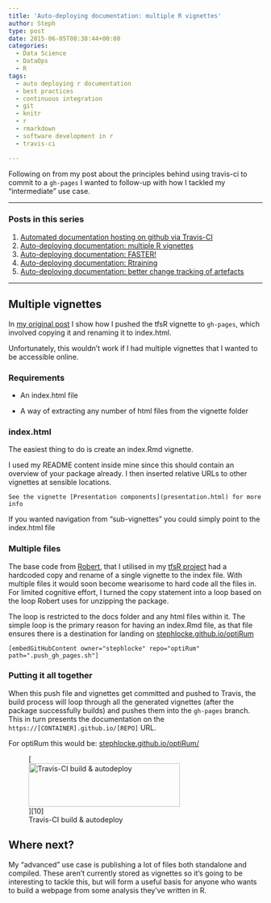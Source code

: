 ```yaml
---
title: 'Auto-deploying documentation: multiple R vignettes'
author: Steph
type: post
date: 2015-06-05T08:38:44+00:00
categories:
  - Data Science
  - DataOps
  - R
tags:
  - auto deploying r documentation
  - best practices
  - continuous integration
  - git
  - knitr
  - r
  - rmarkdown
  - software development in r
  - travis-ci

---
```

Following on from my post about the principles behind using travis-ci to commit to a `gh-pages` I wanted to follow-up with how I tackled my &#8220;intermediate&#8221; use case.

* * *

### Posts in this series

  1. [Automated documentation hosting on github via Travis-CI][1]
  2. [Auto-deploying documentation: multiple R vignettes][2]
  3. [Auto-deploying documentation: FASTER!][3]
  4. [Auto-deploying documentation: Rtraining][4]
  5. [Auto-deploying documentation: better change tracking of artefacts][5]

* * *

## Multiple vignettes

In [my original post][1] I show how I pushed the tfsR vignette to `gh-pages`, which involved copying it and renaming it to index.html.

Unfortunately, this wouldn&#8217;t work if I had multiple vignettes that I wanted to be accessible online.

### Requirements

  * An index.html file
  * A way of extracting any number of html files from the vignette folder
  
    <!--more-->

### index.html

The easiest thing to do is create an index.Rmd vignette.

I used my README content inside mine since this should contain an overview of your package already. I then inserted relative URLs to other vignettes at sensible locations.

    See the vignette [Presentation components](presentation.html) for more info
    

If you wanted navigation from &#8220;sub-vignettes&#8221; you could simply point to the index.html file

### Multiple files

The base code from [Robert][6], that I utilised in my [tfsR project][7] had a hardcoded copy and rename of a single vignette to the index file. With multiple files it would soon become wearisome to hard code all the files in. For limited cognitive effort, I turned the copy statement into a loop based on the loop Robert uses for unzipping the package.

The loop is restricted to the docs folder and any html files within it. The simple loop is the primary reason for having an index.Rmd file, as that file ensures there is a destination for landing on [stephlocke.github.io/optiRum][8]

    [embedGitHubContent owner="stephlocke" repo="optiRum" path=".push_gh_pages.sh"]
    

### Putting it all together

When this push file and vignettes get committed and pushed to Travis, the build process will loop through all the generated vignettes (after the package successfully builds) and pushes them into the `gh-pages` branch. This in turn presents the documentation on the `https://[CONTAINER].github.io/[REPO]` URL.

For optiRum this would be: [stephlocke.github.io/optiRum/][9]
  
<figure id="attachment_61364" style="width: 300px" class="wp-caption alignnone">[<img src="http://res.cloudinary.com/lockedata/image/upload/c_scale,q_80,w_750/v1499851041/2015-06-05-09_33_06-stephlocke_optiRum-Travis-CI_rmnpmy.png" alt="Travis-CI build & autodeploy" width="300" height="86" class="size-medium wp-image-61364" />][10]<figcaption class="wp-caption-text">Travis-CI build & autodeploy</figcaption></figure>

## Where next?

My &#8220;advanced&#8221; use case is publishing a lot of files both standalone and compiled. These aren&#8217;t currently stored as vignettes so it&#8217;s going to be interesting to tackle this, but will form a useful basis for anyone who wants to build a webpage from some analysis they&#8217;ve written in R.

 [1]: https://itsalocke.com/automated-documentation-hosting-on-github-via-travis-ci/
 [2]: https://itsalocke.com/auto-deploying-documentation-multiple-r-vignettes/
 [3]: https://itsalocke.com/auto-deploying-documentation-faster/
 [4]: https://itsalocke.com/auto-deploying-documentation-rtraining/
 [5]: https://itsalocke.com/auto-deploying-documentation-better-change-tracking-artefacts/
 [6]: http://rmflight.github.io/posts/2014/11/travis_ci_gh_pages.html
 [7]: https://github.com/stephlocke/tfsR
 [8]: http://stephlocke.github.io/optiRum
 [9]: http://stephlocke.github.io/optiRum/
 [10]: http://res.cloudinary.com/lockedata/image/upload/v1499851041/2015-06-05-09_33_06-stephlocke_optiRum-Travis-CI_rmnpmy.png